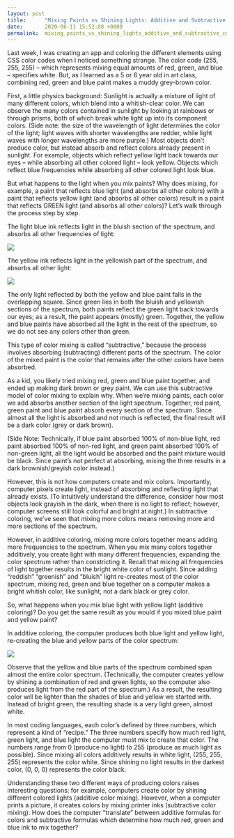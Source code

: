 ```yaml
---
layout: post
title:      "Mixing Paints vs Shining Lights: Additive and Subtractive Color, Explained"
date:       2020-06-11 15:52:08 +0000
permalink:  mixing_paints_vs_shining_lights_additive_and_subtractive_color_explained
---
```



Last week, I was creating an app and coloring the different elements using CSS color codes when I noticed something strange. The color code (255, 255, 255) – which represents mixing equal amounts of red, green, and blue – specifies white. But, as I learned as a 5 or 6 year old in art class, combining red, green and blue paint makes a muddy grey-brown color. 

First, a little physics background: Sunlight is actually a mixture of light of many different colors, which blend into a whitish-clear color. We can observe the many colors contained in sunlight by looking at rainbows or through prisms, both of which break white light up into its component colors. (Side note: the size of the wavelength of light determines the color of the light; light waves with shorter wavelengths are redder, while light waves with longer wavelengths are more purple.) Most objects don’t produce color, but instead absorb and reflect colors already present in sunlight. For example, objects which reflect yellow light back towards our eyes – while absorbing all other colored light – look yellow. Objects which reflect blue frequencies while absorbing all other colored light look blue.

But what happens to the light when you mix paints? Why does mixing, for example, a paint that reflects blue light (and absorbs all other colors) with a paint that reflects yellow light (and absorbs all other colors) result in a paint that reflects GREEN light (and absorbs all other colors)? Let’s walk through the process step by step.

The light blue ink reflects light in the bluish section of the spectrum, and absorbs all other frequencies of light:

![](https://live.staticflickr.com/65535/49994758223_a3c7896414_b.jpg)

The yellow ink reflects light in the yellowish part of the spectrum, and absorbs all other light:

![](https://live.staticflickr.com/65535/49995532012_10194c39fa_b.jpg)

The only light reflected by both the yellow and blue paint falls in the overlapping square. Since green lies in both the bluish and yellowish sections of the spectrum, both paints reflect the green light back towards our eyes; as a result, the paint appears (mostly) green. Together, the yellow and blue paints have absorbed all the light in the rest of the spectrum, so we do not see any colors other than green.

This type of color mixing is called “subtractive,” because the process involves absorbing (subtracting) different parts of the spectrum. The color of the mixed paint is the color that remains after the other colors have been absorbed. 

As a kid, you likely tried mixing red, green and blue paint together, and ended up making dark brown or grey paint. We can use this subtractive model of color mixing to explain why. When we’re mixing paints, each color we add absorbs another section of the light spectrum. Together, red paint, green paint and blue paint absorb every section of the spectrum. Since almost all the light is absorbed and not much is reflected, the final result will be a dark color (grey or dark brown).

(Side Note: Technically, if blue paint absorbed 100% of non-blue light, red paint absorbed 100% of non-red light, and green paint absorbed 100% of non-green light, all the light would be absorbed and the paint mixture would be black. Since paint’s not perfect at absorbing, mixing the three results in a dark brownish/greyish color instead.)

However, this is not how computers create and mix colors. Importantly, computer pixels create light, instead of absorbing and reflecting light that already exists. (To intuitively understand the difference, consider how most objects look grayish in the dark, when there is no light to reflect; however, computer screens still look colorful and bright at night.) In subtractive coloring, we’ve seen that mixing more colors means removing more and more sections of the spectrum. 

However, in additive coloring, mixing more colors together means adding more frequencies to the spectrum. When you mix many colors together additively, you create light with many different frequencies, expanding the color spectrum rather than constricting it. Recall that mixing all frequencies of light together results in the bright white color of sunlight. Since adding “reddish” “greenish” and “bluish” light re-creates most of the color spectrum, mixing red, green and blue together on a computer makes a bright whitish color, like sunlight, not a dark black or grey color.

So, what happens when you mix blue light with yellow light (additive coloring)? Do you get the same result as you would if you mixed blue paint and yellow paint? 

In additive coloring, the computer produces both blue light and yellow light, re-creating the blue and yellow parts of the color spectrum:

![](https://live.staticflickr.com/65535/49995531907_2408f09804_b.jpg)

Observe that the yellow and blue parts of the spectrum combined span almost the entire color spectrum. (Technically, the computer creates yellow by shining a combination of red and green lights, so the computer also produces light from the red part of the spectrum.) As a result, the resulting color will be lighter than the shades of blue and yellow we started with. Instead of bright green, the resulting shade is a very light green, almost white. 

In most coding languages, each color’s defined by three numbers, which represent a kind of “recipe.” The three numbers specify how much red light, green light, and blue light the computer must mix to create that color. The numbers range from 0 (produce no light) to 255 (produce as much light as possible). Since mixing all colors additively results in white light, (255, 255, 255) represents the color white. Since shining no light results in the darkest color, (0, 0, 0) represents the color black.

Understanding these two different ways of producing colors raises interesting questions: for example, computers create color by shining different colored lights (additive color mixing). However, when a computer prints a picture, it creates colors by mixing printer inks (subtractive color mixing). How does the computer “translate” between additive formulas for colors and subtractive formulas which determine how much red, green and blue ink to mix together?

